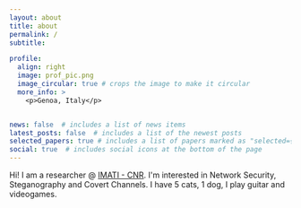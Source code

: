 ```yaml
---
layout: about
title: about
permalink: /
subtitle: 

profile:
  align: right
  image: prof_pic.png
  image_circular: true # crops the image to make it circular
  more_info: >
    <p>Genoa, Italy</p>


news: false  # includes a list of news items
latest_posts: false  # includes a list of the newest posts
selected_papers: true # includes a list of papers marked as "selected={true}"
social: true  # includes social icons at the bottom of the page
---
```


Hi! I am a researcher @ <a href='https://www.imati.cnr.it/'>IMATI - CNR</a>. I'm interested in Network Security, Steganography and Covert Channels. I have 5 cats, 1 dog, I play guitar and videogames.